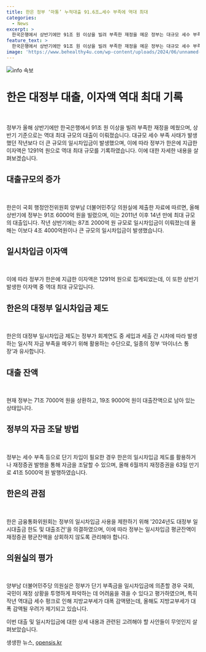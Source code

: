 ```yaml
---
title: 한은 정부 ‘마통’ 누적대출 91.6조…세수 부족에 역대 최대
categories:
  - News
excerpt: >
  한국은행에서 상반기에만 91조 원 이상을 빌려 부족한 재정을 메운 정부는 대규모 세수 부족 사태가 발생하던 작년보다 더 큰 규모의 일시차입금이 발생했다. 이에 대한 정부의 대응책인 대정부 일시 대출금이 역대 최대 규모로 나타났으며, 6월까지 이자액은 1291억 원에 달했다. 이 같은 대출 제도가 정부의 재정 부담을 더욱 악화시킬 우려가 있으며, 특히 지방 재정에 미치는 영향이 우려된다. 부족한 재정 상황을 고려해 향후 대책 마련이 필요하다는 목소리가 나오고 있다.
feature_text: >
  한국은행에서 상반기에만 91조 원 이상을 빌려 부족한 재정을 메운 정부는 대규모 세수 부족 사태가 발생하던 작년보다 더 큰 규모의 일시차입금이 발생했다. 이에 대한 정부의 대응책인 대정부 일시 대출금이 역대 최대 규모로 나타났으며, 6월까지 이자액은 1291억 원에 달했다. 이 같은 대출 제도가 정부의 재정 부담을 더욱 악화시킬 우려가 있으며, 특히 지방 재정에 미치는 영향이 우려된다. 부족한 재정 상황을 고려해 향후 대책 마련이 필요하다는 목소리가 나오고 있다.
image: 'https://www.behealthy4u.com/wp-content/uploads/2024/06/unnamed-file.png'
---
```


<p><img src="https://www.behealthy4u.com/wp-content/uploads/2024/06/unnamed-file.png" alt="info 속보" /></p>

<h1 data-ke-size="size26">한은 대정부 대출, 이자액 역대 최대 기록</h1>

<p data-ke-size="size16">&nbsp;</p>

<p>정부가 올해 상반기에만 한국은행에서 91조 원 이상을 빌려 부족한 재정을 메웠으며, 상반기 기준으로는 역대 최대 규모의 대출이 이뤄졌습니다. 대규모 세수 부족 사태가 발생했던 작년보다 더 큰 규모의 일시차입금이 발생했으며, 이에 따라 정부가 한은에 지급한 이자액은 1291억 원으로 역대 최대 규모를 기록하였습니다. 이에 대한 자세한 내용을 살펴보겠습니다. </p>

<h2 data-ke-size="size24">대출규모의 증가</h2>

<p data-ke-size="size16">&nbsp;</p>

<p>한은이 국회 행정안전위원회 양부남 더불어민주당 의원실에 제출한 자료에 따르면, 올해 상반기에 정부는 91조 6000억 원을 빌렸으며, 이는 2011년 이후 14년 만에 최대 규모의 대출입니다. 작년 상반기에는 87조 2000억 원 규모로 일시차입금이 이뤄졌는데 올해는 이보다 4조 4000억원이나 큰 규모의 일시차입금이 발생했습니다. </p>

<h2 data-ke-size="size24">일시차입금 이자액</h2>

<p data-ke-size="size16">&nbsp;</p>

<p>이에 따라 정부가 한은에 지급한 이자액은 1291억 원으로 집계되었는데, 이 또한 상반기 발생한 이자액 중 역대 최대 규모입니다. </p>

<h2 data-ke-size="size24">한은의 대정부 일시차입금 제도</h2>

<p data-ke-size="size16">&nbsp;</p>

<p>한은의 대정부 일시차입금 제도는 정부가 회계연도 중 세입과 세출 간 시차에 따라 발생하는 일시적 자금 부족을 메우기 위해 활용하는 수단으로, 일종의 정부 ‘마이너스 통장’과 유사합니다. </p>

<h2 data-ke-size="size24">대출 잔액</h2>

<p data-ke-size="size16">&nbsp;</p>

<p>현재 정부는 71조 7000억 원을 상환하고, 19조 9000억 원이 대출잔액으로 남아 있는 상태입니다. </p>

<h2 data-ke-size="size24">정부의 자금 조달 방법</h2>

<p data-ke-size="size16">&nbsp;</p>

<p>정부는 세수 부족 등으로 단기 차입이 필요한 경우 한은의 일시차입금 제도를 활용하거나 재정증권 발행을 통해 자금을 조달할 수 있으며, 올해 6월까지 재정증권을 63일 만기로 41조 5000억 원 발행하였습니다. </p>

<h2 data-ke-size="size24">한은의 관점</h2>

<p data-ke-size="size16">&nbsp;</p>

<p>한은 금융통화위원회는 정부의 일시차입금 사용을 제한하기 위해 '2024년도 대정부 일시대출금 한도 및 대출조건'을 의결하였으며, 이에 따라 정부는 일시차입금 평균잔액이 재정증권 평균잔액을 상회하지 않도록 관리해야 합니다. </p>

<h2 data-ke-size="size24">의원실의 평가</h2>

<p data-ke-size="size16">&nbsp;</p>

<p>양부남 더불어민주당 의원실은 정부가 단기 부족금을 일시차입금에 의존할 경우 국회, 국민이 재정 상황을 투명하게 파악하는 데 어려움을 겪을 수 있다고 평가하였으며, 특히 작년 역대급 세수 펑크로 인해 지방교부세가 대폭 감액됐는데, 올해도 지방교부세가 대폭 감액될 우려가 제기되고 있습니다. </p>

<p>이번 대출 및 일시차입금에 대한 상세 내용과 관련된 고려해야 할 사안들이 무엇인지 살펴보았습니다.</p>
생생한 뉴스, <a href="https://opensis.kr" rel="dofollow">opensis.kr</a>


